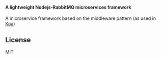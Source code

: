 #### A lightweight Nodejs-RabbitMQ microservices framework 

A microservice framework based on the middleware pattern (as used in [Koa](https://github.com/koajs/koa))

## License
MIT